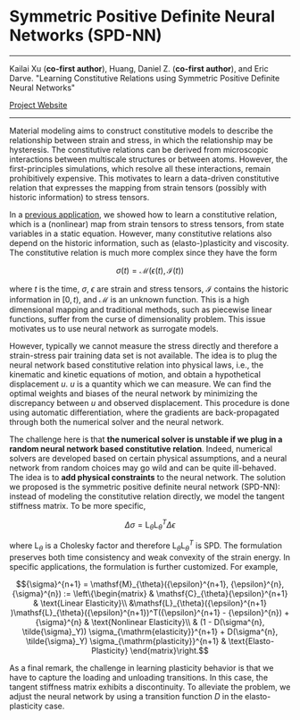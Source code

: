 # Symmetric Positive Definite Neural Networks (SPD-NN) 

---

Kailai Xu (**co-first author**), Huang, Daniel Z. (**co-first author**), and Eric Darve. "Learning Constitutive Relations using Symmetric Positive Definite Neural Networks"

[Project Website](https://github.com/kailaix/NNFEM.jl)

---

Material modeling aims to construct constitutive models to describe the relationship between strain and stress, in which the relationship may be hysteresis. The constitutive relations can be derived from microscopic interactions between multiscale structures or between atoms. However, the first-principles simulations, which resolve all these interactions, remain prohibitively expensive. This motivates to learn a data-driven constitutive relation that expresses the mapping from strain tensors (possibly with historic information) to stress tensors. 

In a [previous application](https://kailaix.github.io/ADCME.jl/dev/apps_constitutive_law/), we showed how to learn a constitutive relation, which is a (nonlinear) map from strain tensors to stress tensors, from state variables in a static equation. However, many constitutive relations also depend on the historic information, such as (elasto-)plasticity and viscosity. The constitutive relation is much more complex since they have the form 

$${\sigma}(t) = \mathcal{M}({\epsilon}(t), \mathcal{I}(t))$$

where $t$ is the time, $\sigma$, $\epsilon$ are strain and stress tensors,  $\mathcal{I}$ contains the historic information in $[0,t)$, and $\mathcal{M}$ is an unknown function. This is a high dimensional mapping and traditional methods, such as piecewise linear functions, suffer from the curse of dimensionality problem. This issue motivates us to use neural network as surrogate models. 

However, typically we cannot measure the stress directly and therefore a strain-stress pair training data set is not available. The idea is to plug the neural network based constitutive relation into physical laws, i.e., the kinematic and kinetic equations of motion, and obtain a hypothetical displacement $u$. $u$ is a quantity which we can measure. We can find the optimal weights and biases of the neural network by minimizing the discrepancy between $u$ and observed displacement. This procedure is done using automatic differentiation, where the gradients are back-propagated through both the numerical solver and the neural network. 

The challenge here is that **the numerical solver is unstable if we plug in a random neural network based constitutive relation**. Indeed, numerical solvers are developed based on certain physical assumptions, and a  neural network from random choices may go wild and can be quite ill-behaved. The idea is to **add physical constraints** to the neural network. The solution we proposed is the symmetric positive definite neural network (SPD-NN): instead of modeling the constitutive relation directly, we model the tangent stiffness matrix. To be more specific,

$$\Delta {\sigma} =\mathsf{L}_{\theta}\mathsf{L}_{\theta}^T \Delta {\epsilon}$$

where $\mathsf L_\theta$ is a Cholesky factor and therefore $\mathsf{L}_{\theta}\mathsf{L}_{\theta}^T$ is SPD. The formulation preserves both time consistency and weak convexity of the strain energy. In specific applications, the formulation is further customized. For example, 

$${\sigma}^{n+1} = \mathsf{M}_{\theta}({\epsilon}^{n+1}, {\epsilon}^{n}, {\sigma}^{n}) := \left\{\begin{matrix}
& \mathsf{C}_{\theta}{\epsilon}^{n+1}  & \text{Linear Elasticity}\\
&\mathsf{L}_{\theta}({\epsilon}^{n+1} )\mathsf{L}_{\theta}({\epsilon}^{n+1})^T({\epsilon}^{n+1} -  {\epsilon}^{n})  + {\sigma}^{n} & \text{Nonlinear Elasticity}\\
& (1 - D(\sigma^{n}, \tilde{\sigma}_Y)) \sigma_{\mathrm{elasticity}}^{n+1} + D(\sigma^{n}, \tilde{\sigma}_Y) \sigma_{\mathrm{plasticity}}^{n+1} & \text{Elasto-Plasticity}
\end{matrix}\right.$$

As a final remark, the challenge in learning plasticity behavior is that we have to capture the loading and unloading transitions. In this case, the tangent stiffness matrix exhibits a discontinuity. To alleviate the problem, we adjust the neural network by using a transition function $D$ in the elasto-plasticity case. 